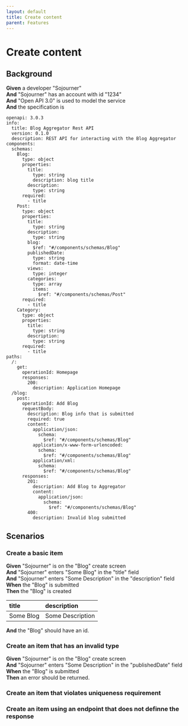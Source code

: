 ```yaml
---
layout: default
title: Create content
parent: Features
---
```

# Create content

## Background

**Given** a developer "Sojourner"  
**And** "Sojourner" has an account with id "1234"  
**And** "Open API 3.0" is used to model the service  
**And** the specification is  

```
openapi: 3.0.3
info:
  title: Blog Aggregator Rest API
  version: 0.1.0
  description: REST API for interacting with the Blog Aggregator
components:
  schemas:
    Blog:
      type: object
      properties:
        title:
          type: string
          description: blog title
        description:
          type: string
      required:
        - title
    Post:
      type: object
      properties:
        title:
          type: string
        description:
          type: string
        blog:
          $ref: "#/components/schemas/Blog"
        publishedDate:
          type: string
          format: date-time
        views:
          type: integer
        categories:
          type: array
          items:
            $ref: "#/components/schemas/Post"
      required:
        - title
    Category:
      type: object
      properties:
        title:
          type: string
        description:
          type: string
      required:
        - title
paths:
  /:
    get:
      operationId: Homepage
      responses:
        200:
          description: Application Homepage
  /blog:
    post:
      operationId: Add Blog
      requestBody:
        description: Blog info that is submitted
        required: true
        content:
          application/json:
            schema:
              $ref: "#/components/schemas/Blog"
          application/x-www-form-urlencoded:
            schema:
              $ref: "#/components/schemas/Blog"
          application/xml:
            schema:
              $ref: "#/components/schemas/Blog"
      responses:
        201:
          description: Add Blog to Aggregator
          content:
            application/json:
              schema:
                $ref: "#/components/schemas/Blog"
        400:
          description: Invalid blog submitted
```

## Scenarios

### Create a basic item

**Given** "Sojourner" is on the "Blog" create screen  
**And** "Sojourner" enters "Some Blog" in the "title" field  
**And** "Sojourner" enters "Some Description" in the "description" field  
**When** the "Blog" is submitted  
**Then** the "Blog" is created  

| title     | description      |
|:----------|:-----------------|
| Some Blog | Some Description |

**And** the "Blog" should have an id.  

### Create an item that has an invalid type

**Given** "Sojourner" is on the "Blog" create screen  
**And** "Sojourner" enters "Some Description" in the "publishedDate" field  
**When** the "Blog" is submitted  
**Then** an error should be returned.  

### Create an item that violates uniqueness requirement


### Create an item using an endpoint that does not definne the response

